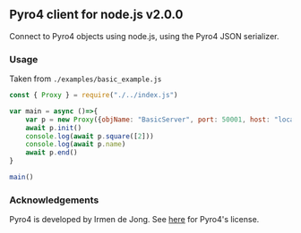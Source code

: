 ## Pyro4 client for node.js v2.0.0

Connect to Pyro4 objects using node.js, using the Pyro4 JSON serializer.

### Usage

Taken from `./examples/basic_example.js`

```javascript
const { Proxy } = require("./../index.js")

var main = async ()=>{
    var p = new Proxy({objName: "BasicServer", port: 50001, host: "localhost"})
    await p.init()
    console.log(await p.square([2]))
    console.log(await p.name)
    await p.end()
}

main()
```

### Acknowledgements

Pyro4 is developed by Irmen de Jong. See [here](https://github.com/irmen/Pyro4/blob/master/LICENSE) for Pyro4's license.
